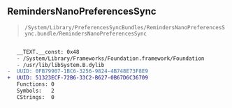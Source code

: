 ## RemindersNanoPreferencesSync

> `/System/Library/PreferencesSyncBundles/RemindersNanoPreferencesSync.bundle/RemindersNanoPreferencesSync`

```diff

   __TEXT.__const: 0x48
   - /System/Library/Frameworks/Foundation.framework/Foundation
   - /usr/lib/libSystem.B.dylib
-  UUID: 0FB79907-1BC6-3256-9824-4B748E73F8E9
+  UUID: 51323ECF-72B6-33C2-B627-0B67D6C36709
   Functions: 0
   Symbols:   2
   CStrings:  0

```
